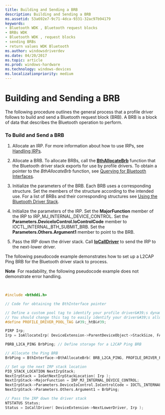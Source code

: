 ```yaml
---
title: Building and Sending a BRB
description: Building and Sending a BRB
ms.assetid: 53a692e7-9c71-4dca-9331-32ac97b94179
keywords:
- Bluetooth WDK , Bluetooth request blocks
- BRBs WDK
- Bluetooth WDK , request blocks
- sending BRBs
- return values WDK Bluetooth
ms.author: windowsdriverdev
ms.date: 04/20/2017
ms.topic: article
ms.prod: windows-hardware
ms.technology: windows-devices
ms.localizationpriority: medium
---
```


# Building and Sending a BRB


The following procedure outlines the general process that a profile driver follows to build and send a Bluetooth request block (BRB). A BRB is a block of data that describes the Bluetooth operation to perform.

### <span id="to_build_and_send_a_brb"></span><span id="TO_BUILD_AND_SEND_A_BRB"></span>To Build and Send a BRB

1.  Allocate an IRP. For more information about how to use IRPs, see [Handling IRPs](https://msdn.microsoft.com/library/windows/hardware/ff546847).

2.  Allocate a BRB. To allocate BRBs, call the [**BthAllocateBrb**](https://msdn.microsoft.com/library/windows/hardware/ff536634) function that the Bluetooth driver stack exports for use by profile drivers. To obtain a pointer to the *BthAllocateBrb* function, see [Querying for Bluetooth Interfaces](querying-for-bluetooth-interfaces.md).

3.  Initialize the parameters of the BRB. Each BRB uses a corresponding structure. Set the members of the structure according to the intended use. For a list of BRBs and their corresponding structures see [Using the Bluetooth Driver Stack](using-the-bluetooth-driver-stack.md).

4.  Initialize the parameters of the IRP. Set the **MajorFunction** member of the IRP to IRP\_MJ\_INTERNAL\_DEVICE\_CONTROL. Set the **Parameters.DeviceIoControl.IoControlCode** member to IOCTL\_INTERNAL\_BTH\_SUBMIT\_BRB. Set the **Parameters.Others.Argument1** member to point to the BRB.

5.  Pass the IRP down the driver stack. Call [**IoCallDriver**](https://msdn.microsoft.com/library/windows/hardware/ff548336) to send the IRP to the next-lower driver.

The following pseudocode example demonstrates how to set up a L2CAP Ping BRB for the Bluetooth driver stack to process.

**Note**  For readability, the following pseudocode example does not demonstrate error handling.

 

```cpp
#include <bthddi.h>

// Code for obtaining the BthInterface pointer

// Define a custom pool tag to identify your profile driver&#39;s dynamic memory allocations.
// You should change this tag to easily identify your driver&#39;s allocations from other drivers.
#define PROFILE_DRIVER_POOL_TAG &#39;_htB&#39;

PIRP Irp;
Irp = IoAllocateIrp( DeviceExtension->ParentDeviceObject->StackSize, FALSE );

PBRB_L2CA_PING BrbPing; // Define storage for a L2CAP Ping BRB

// Allocate the Ping BRB
BrbPing = BthInterface->BthAllocateBrb( BRB_L2CA_PING, PROFILE_DRIVER_POOL_TAG );

// Set up the next IRP stack location
PIO_STACK_LOCATION NextIrpStack;
NextIrpStack = IoGetNextIrpStackLocation( Irp );
NextIrpStack->MajorFunction = IRP_MJ_INTERNAL_DEVICE_CONTROL;
NextIrpStack->Parameters.DeviceIoControl.IoControlCode = IOCTL_INTERNAL_BTH_SUBMIT_BRB;
NextIrpStack->Parameters.Others.Argument1 = BrbPing;

// Pass the IRP down the driver stack
NTSTATUS Status;
Status = IoCallDriver( DeviceExtension->NextLowerDriver, Irp );
```

 

 





